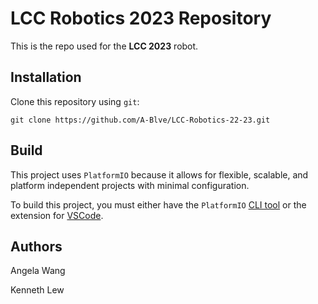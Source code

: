 # LCC Robotics 2023 Repository

This is the repo used for the **LCC 2023** robot. 

## Installation 

Clone this repository using `git`:
```
git clone https://github.com/A-Blve/LCC-Robotics-22-23.git
```
## Build 
This project uses `PlatformIO` because it allows for flexible, scalable, and platform independent projects with minimal configuration. 

To build this project, you must either have the `PlatformIO` [CLI tool](https://docs.platformio.org/en/stable/core/index.html) or the extension for [VSCode](https://docs.platformio.org/en/stable/integration/ide/vscode.html#ide-vscode).

## Authors

Angela Wang

Kenneth Lew
